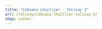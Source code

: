 ```yaml
---
title: "Cebuana Lhuillier - Talisay 2"
url: /talisay/cebuana-lhuillier-talisay-2/
shop: Leiher
---
```

